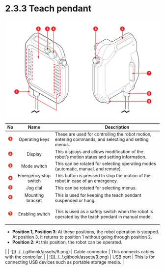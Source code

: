 # 2.3.3 Teach pendant

![Figure 12 Teach pendant front side (left) / rear side (right)](../../.gitbook/assets/tp_part_name.png)

|               **No**               |        **Name**       | 　　　　　**Description**                                                                                                                                                                                                                                                                                                                                                                       |
| :--------------------------------: | :-------------------: | ------------------------------------------------------------------------------------------------------------------------------------------------------------------------------------------------------------------------------------------------------------------------------------------------------------------------------------------------------------------------------------------ |
|  ![](../../.gitbook/assets/1.png)  |     Operating keys    | These are used for controlling the robot motion, entering commands, and selecting and setting menus.                                                                                                                                                                                                                                                                                       |
|  ![](../../.gitbook/assets/2.png)  |        Display        | This displays and allows modification of the robot’s motion states and setting information.                                                                                                                                                                                                                                                                                                |
|  ![](../../.gitbook/assets/3.png)  |      Mode switch      | This can be rotated for selecting operating modes (automatic, manual, and remote).                                                                                                                                                                                                                                                                                                         |
|  ![](../../.gitbook/assets/4.png)  | Emergency stop switch | This button is pressed to stop the motion of the robot in case of an emergency.                                                                                                                                                                                                                                                                                                            |
|  ![](../../.gitbook/assets/5.png)  |        Jog dial       | This can be rotated for selecting menus.                                                                                                                                                                                                                                                                                                                                                   |
|  ![](../../.gitbook/assets/6.png)  |    Mounting bracket   | This is used for keeping the teach pendant suspended or hung.                                                                                                                                                                                                                                                                                                                              |
|   ![](../../.gitbook/assets/7.png) |   Enabling switch     | <p>This is used as a safety switch when the robot is operated by the teach pendant in manual mode.
</p><p>
</p><ul><li><strong>Position 1, Position 3</strong>: At these positions, the robot operation is stopped. At position 3, it returns to position 1 without going through position 2.
</li><li><strong>Position 2</strong>: At this position, the robot can be operated.</li></ul> |
|  ![](../../.gitbook/assets/8.png)  |    Cable connector    | This connects cables with the controller.                                                                                                                                                                                                                                                                                                                                                  |
|  ![](../../.gitbook/assets/9.png)  |        USB port       | This is for connecting USB devices such as portable storage media.                                                                                                                                                                                                                                                                                                                         |
